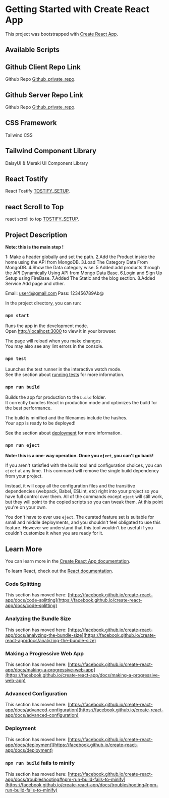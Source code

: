 # Getting Started with Create React App

This project was bootstrapped with [Create React App](https://github.com/facebook/create-react-app).

## Available Scripts

## Github Client Repo Link

Github Repo [Github_private_repo](https://github.com/programming-hero-web-course-4/b612-used-products-resale-clients-side-asfiqurrahmanomey).

## Github Server Repo Link

Github Repo [Github_private_repo](https://github.com/programming-hero-web-course-4/b612-used-products-resale-server-side-asfiqurrahmanomey).


## CSS Framework

Tailwind CSS 

## Tailwind Component Library

DaisyUI & Meraki UI Component Library

## React Tostify

React Tostify [TOSTIFY_SETUP](https://openapi.programming-hero.com/api/quiz/1).

## react Scroll to Top
react scroll to top [TOSTIFY_SETUP](https://www.npmjs.com/package/react-scroll-to-top).

## Project Description

**Note: this is the main step !**

1: Make a header globally and set the path.
2.Add the Product inside the home using the API from MongoDB.
3.Load The Category Data From MongoDB.
4.Show the Data category wise.
5.Added add products through the API Dynamically Using API from Mongo Data Base.
6.Login and Sign Up Setup using FireBase.
7.Added The Static and the blog section.
8.Added Service Add page and other.

<!-- Admin Email and PAss -->
Email: user4@gmail.com
Pass: 123456789Ab@

In the project directory, you can run:

### `npm start`

Runs the app in the development mode.\
Open [http://localhost:3000](http://localhost:3000) to view it in your browser.

The page will reload when you make changes.\
You may also see any lint errors in the console.

### `npm test`

Launches the test runner in the interactive watch mode.\
See the section about [running tests](https://facebook.github.io/create-react-app/docs/running-tests) for more information.

### `npm run build`

Builds the app for production to the `build` folder.\
It correctly bundles React in production mode and optimizes the build for the best performance.

The build is minified and the filenames include the hashes.\
Your app is ready to be deployed!

See the section about [deployment](https://facebook.github.io/create-react-app/docs/deployment) for more information.

### `npm run eject`

**Note: this is a one-way operation. Once you `eject`, you can't go back!**

If you aren't satisfied with the build tool and configuration choices, you can `eject` at any time. This command will remove the single build dependency from your project.

Instead, it will copy all the configuration files and the transitive dependencies (webpack, Babel, ESLint, etc) right into your project so you have full control over them. All of the commands except `eject` will still work, but they will point to the copied scripts so you can tweak them. At this point you're on your own.

You don't have to ever use `eject`. The curated feature set is suitable for small and middle deployments, and you shouldn't feel obligated to use this feature. However we understand that this tool wouldn't be useful if you couldn't customize it when you are ready for it.

## Learn More

You can learn more in the [Create React App documentation](https://facebook.github.io/create-react-app/docs/getting-started).

To learn React, check out the [React documentation](https://reactjs.org/).

### Code Splitting

This section has moved here: [https://facebook.github.io/create-react-app/docs/code-splitting](https://facebook.github.io/create-react-app/docs/code-splitting)

### Analyzing the Bundle Size

This section has moved here: [https://facebook.github.io/create-react-app/docs/analyzing-the-bundle-size](https://facebook.github.io/create-react-app/docs/analyzing-the-bundle-size)

### Making a Progressive Web App

This section has moved here: [https://facebook.github.io/create-react-app/docs/making-a-progressive-web-app](https://facebook.github.io/create-react-app/docs/making-a-progressive-web-app)

### Advanced Configuration

This section has moved here: [https://facebook.github.io/create-react-app/docs/advanced-configuration](https://facebook.github.io/create-react-app/docs/advanced-configuration)

### Deployment

This section has moved here: [https://facebook.github.io/create-react-app/docs/deployment](https://facebook.github.io/create-react-app/docs/deployment)

### `npm run build` fails to minify

This section has moved here: [https://facebook.github.io/create-react-app/docs/troubleshooting#npm-run-build-fails-to-minify](https://facebook.github.io/create-react-app/docs/troubleshooting#npm-run-build-fails-to-minify)
